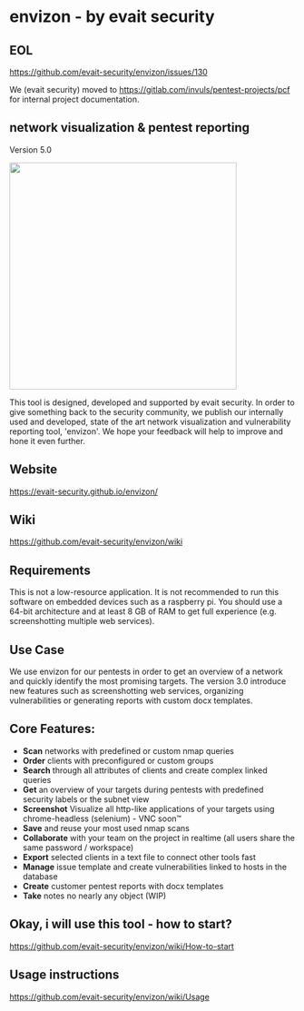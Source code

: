 # envizon - by evait security

## EOL
https://github.com/evait-security/envizon/issues/130

We (evait security) moved to https://gitlab.com/invuls/pentest-projects/pcf for internal project documentation.

## network visualization & pentest reporting
Version 5.0

<img src="https://evait-security.github.io/envizon/envizon-wide-export-blue.svg" width="400px" />

This tool is designed, developed and supported by evait security. In order to give something back to the security community, we publish our internally used and developed, state of the art network visualization and vulnerability reporting tool, 'envizon'. We hope your feedback will help to improve and hone it even further.

## Website
https://evait-security.github.io/envizon/

## Wiki
https://github.com/evait-security/envizon/wiki

## Requirements
This is not a low-resource application. It is not recommended to run this software on embedded devices such as a raspberry pi. You should use a 64-bit architecture and at least 8 GB of RAM to get full experience (e.g. screenshotting multiple web services).

## Use Case

We use envizon for our pentests in order to get an overview of a network and quickly identify the most promising targets. The version 3.0 introduce new features such as screenshotting web services, organizing vulnerabilities or generating reports with custom docx templates.

## Core Features:

+ **Scan** networks with predefined or custom nmap queries
+ **Order** clients with preconfigured or custom groups
+ **Search** through all attributes of clients and create complex linked queries
+ **Get** an overview of your targets during pentests with predefined security labels or the subnet view
+ **Screenshot** Visualize all http-like applications of your targets using chrome-headless (selenium) - VNC soon&trade;
+ **Save** and reuse your most used nmap scans
+ **Collaborate** with your team on the project in realtime (all users share the same password / workspace)
+ **Export** selected clients in a text file to connect other tools fast
+ **Manage** issue template and create vulnerabilities linked to hosts in the database
+ **Create** customer pentest reports with docx templates
+ **Take** notes no nearly any object (WIP)

## Okay, i will use this tool - how to start?

https://github.com/evait-security/envizon/wiki/How-to-start

## Usage instructions
https://github.com/evait-security/envizon/wiki/Usage
